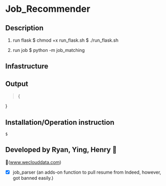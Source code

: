 # Job_Recommender

## Description

1. run flask
    $ chmod +x run_flask.sh
    $ ./run_flask.sh

2. run job
    $ python -m job_matching

## Infastructure

    
## Output
    
> {
    
}

## Installation/Operation instruction

    $ 

## Developed by Ryan, Ying, Henry :koala: 

:link:(www.weclouddata.com)

- [x] job_parser (an adds-on function to pull resume from Indeed, however, got banned easily.)
